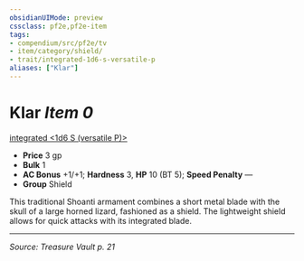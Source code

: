 ```yaml
---
obsidianUIMode: preview
cssclass: pf2e,pf2e-item
tags:
- compendium/src/pf2e/tv
- item/category/shield/
- trait/integrated-1d6-s-versatile-p
aliases: ["Klar"]
---
```

# Klar *Item 0*  
[integrated <1d6 S (versatile P)>](rules/traits/integrated-1d6-s-versatile-p-tv.md "Integrated Item Trait")  

- **Price** 3 gp
- **Bulk** 1
- **AC Bonus** +1/+1; **Hardness** 3, **HP** 10 (BT 5); **Speed Penalty** —
- **Group** Shield 

This traditional Shoanti armament combines a short metal blade with the skull of a large horned lizard, fashioned as a shield. The lightweight shield allows for quick attacks with its integrated blade.


---
*Source: Treasure Vault p. 21*